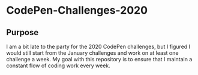 # CodePen-Challenges-2020

## Purpose

I am a bit late to the party for the 2020 CodePen challenges, but I figured I would still start from the January challenges and work on at least one challenge a week. My goal with this repository is to ensure that I maintain a constant flow of coding work every week.
